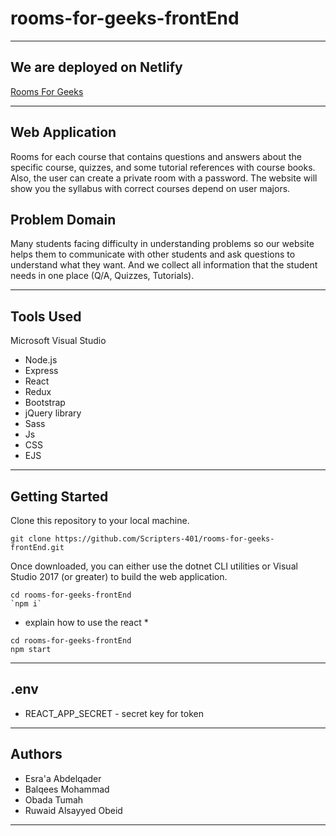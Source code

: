 # rooms-for-geeks-frontEnd

---------------------------------

## We are deployed on Netlify

[Rooms For Geeks](https://rooms-for-geeks.netlify.app/)

---------------------------------

## Web Application

Rooms for each course that contains questions and answers about the specific course, quizzes, and some tutorial references with course books. Also, the user can create a private room with a password. The website will show you the syllabus with correct courses depend on user majors.

## Problem Domain
Many students facing difficulty in understanding problems so our website helps them to communicate with other students and ask questions to understand what they want. And we collect all information that the student needs in one place (Q/A, Quizzes, Tutorials).

---------------------------------

## Tools Used

Microsoft Visual Studio

- Node.js
- Express
- React
- Redux
- Bootstrap
- jQuery library
- Sass
- Js
- CSS
- EJS

---------------------------------

## Getting Started

Clone this repository to your local machine.

```
git clone https://github.com/Scripters-401/rooms-for-geeks-frontEnd.git
```

Once downloaded, you can either use the dotnet CLI utilities or Visual Studio 2017 (or greater) to build the web application.

```
cd rooms-for-geeks-frontEnd
`npm i`
```

* explain how to use the react *

```
cd rooms-for-geeks-frontEnd
npm start
```

---------------------------------

<!-- ## Usage

### FrameWork

![Home page wireframe]()
![Sign IN/OUT wireframe]()
![room wireframe]()
![user page wireframe]()
![quiz wireframe]()
![question wireframe]()


### Plan 
![group plan]()
![steps]()

---------------------------

## Data Model

### Overall Project Frontend
![UML]()

------------------------------ -->

<!-- ## Endpoints

- `/signup`  -> Guests
- `/signin`  -> Guests
- `/signout` -> All Users
- `/users`  -> All Users
- `/oauth` -> google OAuth
- `/oauth2`  -> Facebook OAuth
- `/interviewReview` -> All Users
- `/interviewReview/:id` -> user
- `/room` -> All users
- `/room/:id` -> admin
- `/course` -> admin 
- `/course/:id` -> admin
- `/quiz` -> admin
- `/A/:id` -> user
- `/quiz/:id` -> admin
- `/QA/:id` -> admin
- `/user/:id` -> user

------------------------- -->

## .env

* REACT_APP_SECRET - secret key for token

---------------------------

## Authors

- Esra'a Abdelqader
- Balqees Mohammad
- Obada Tumah
- Ruwaid Alsayyed Obeid

------------------------------